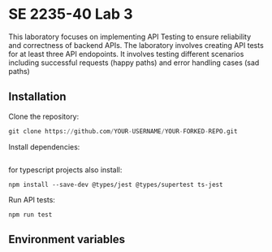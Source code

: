 # SE 2235-40 Lab 3
This laboratory focuses on implementing API Testing to ensure reliability and correctness of backend APIs. The laboratory involves creating API tests for at least three API endopoints. It involves testing different scenarios including successful requests (happy paths) and error handling cases (sad paths)

## Installation 
Clone the repository:
```python 
git clone https://github.com/YOUR-USERNAME/YOUR-FORKED-REPO.git
```

Install dependencies: 
``` npm install
```

for typescript projects also install:
```
npm install --save-dev @types/jest @types/supertest ts-jest
```

Run API tests:
```
npm run test
```




## Environment variables 

